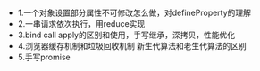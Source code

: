 # 
- 1.一个对象设置部分属性不可修改怎么做，对defineProperty的理解
- 2.一串请求依次执行，用reduce实现
- 3.bind  call apply的区别和使用，手写继承，深拷贝，性能优化
- 4.浏览器缓存机制和垃圾回收机制 新生代算法和老生代算法的区别
- 5.手写promise